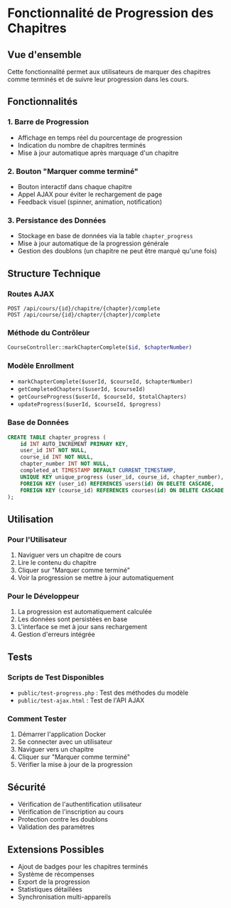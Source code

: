 # Fonctionnalité de Progression des Chapitres

## Vue d'ensemble

Cette fonctionnalité permet aux utilisateurs de marquer des chapitres comme terminés et de suivre leur progression dans les cours.

## Fonctionnalités

### 1. Barre de Progression

-   Affichage en temps réel du pourcentage de progression
-   Indication du nombre de chapitres terminés
-   Mise à jour automatique après marquage d'un chapitre

### 2. Bouton "Marquer comme terminé"

-   Bouton interactif dans chaque chapitre
-   Appel AJAX pour éviter le rechargement de page
-   Feedback visuel (spinner, animation, notification)

### 3. Persistance des Données

-   Stockage en base de données via la table `chapter_progress`
-   Mise à jour automatique de la progression générale
-   Gestion des doublons (un chapitre ne peut être marqué qu'une fois)

## Structure Technique

### Routes AJAX

```
POST /api/cours/{id}/chapitre/{chapter}/complete
POST /api/course/{id}/chapter/{chapter}/complete
```

### Méthode du Contrôleur

```php
CourseController::markChapterComplete($id, $chapterNumber)
```

### Modèle Enrollment

-   `markChapterComplete($userId, $courseId, $chapterNumber)`
-   `getCompletedChapters($userId, $courseId)`
-   `getCourseProgress($userId, $courseId, $totalChapters)`
-   `updateProgress($userId, $courseId, $progress)`

### Base de Données

```sql
CREATE TABLE chapter_progress (
    id INT AUTO_INCREMENT PRIMARY KEY,
    user_id INT NOT NULL,
    course_id INT NOT NULL,
    chapter_number INT NOT NULL,
    completed_at TIMESTAMP DEFAULT CURRENT_TIMESTAMP,
    UNIQUE KEY unique_progress (user_id, course_id, chapter_number),
    FOREIGN KEY (user_id) REFERENCES users(id) ON DELETE CASCADE,
    FOREIGN KEY (course_id) REFERENCES courses(id) ON DELETE CASCADE
);
```

## Utilisation

### Pour l'Utilisateur

1. Naviguer vers un chapitre de cours
2. Lire le contenu du chapitre
3. Cliquer sur "Marquer comme terminé"
4. Voir la progression se mettre à jour automatiquement

### Pour le Développeur

1. La progression est automatiquement calculée
2. Les données sont persistées en base
3. L'interface se met à jour sans rechargement
4. Gestion d'erreurs intégrée

## Tests

### Scripts de Test Disponibles

-   `public/test-progress.php` : Test des méthodes du modèle
-   `public/test-ajax.html` : Test de l'API AJAX

### Comment Tester

1. Démarrer l'application Docker
2. Se connecter avec un utilisateur
3. Naviguer vers un chapitre
4. Cliquer sur "Marquer comme terminé"
5. Vérifier la mise à jour de la progression

## Sécurité

-   Vérification de l'authentification utilisateur
-   Vérification de l'inscription au cours
-   Protection contre les doublons
-   Validation des paramètres

## Extensions Possibles

-   Ajout de badges pour les chapitres terminés
-   Système de récompenses
-   Export de la progression
-   Statistiques détaillées
-   Synchronisation multi-appareils
